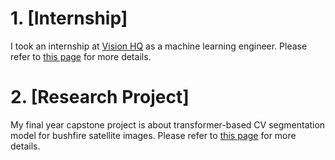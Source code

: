 # 1. [Internship]

I took an internship at [Vision HQ](https://www.visionhq.io/) as a machine learning engineer. Please refer to [this page](../../CV_career/VisionHQ/readme.md) for more details.

# 2. [Research Project]

My final year capstone project is about transformer-based CV segmentation model for bushfire satellite images. Please refer to [this page](../../Research_career/Satellite%20Image%20Segmentation/readme.md) for more details.